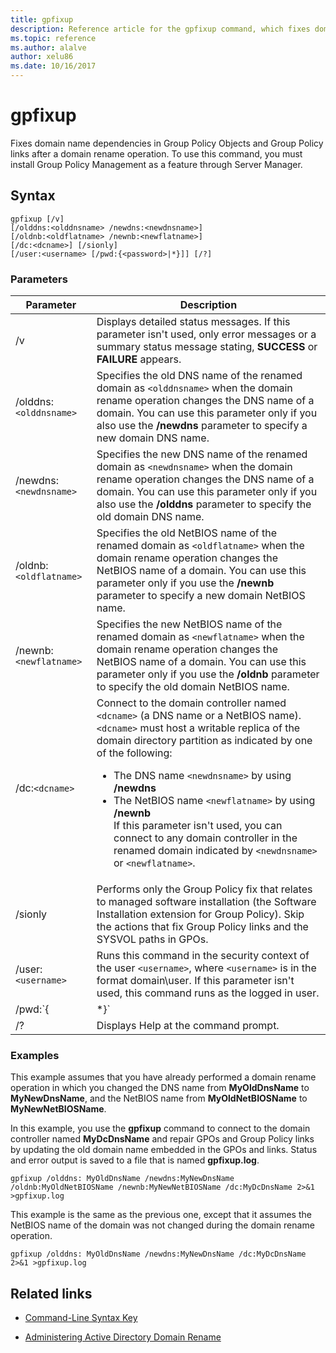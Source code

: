 ```yaml
---
title: gpfixup
description: Reference article for the gpfixup command, which fixes domain name dependencies in Group Policy Objects and Group Policy links after a domain rename operation.
ms.topic: reference
ms.author: alalve
author: xelu86
ms.date: 10/16/2017
---
```


# gpfixup

Fixes domain name dependencies in Group Policy Objects and Group Policy links after a domain rename operation. To use this command, you must install Group Policy Management as a feature through Server Manager.

## Syntax

```
gpfixup [/v]
[/olddns:<olddnsname> /newdns:<newdnsname>]
[/oldnb:<oldflatname> /newnb:<newflatname>]
[/dc:<dcname>] [/sionly]
[/user:<username> [/pwd:{<password>|*}]] [/?]
```

### Parameters

| Parameter | Description |
| --------- |------------ |
| /v | Displays detailed status messages. If this parameter isn't used, only error messages or a summary status message stating, **SUCCESS** or **FAILURE** appears. |
| /olddns:`<olddnsname>` | Specifies the old DNS name of the renamed domain as `<olddnsname>` when the domain rename operation changes the DNS name of a domain. You can use this parameter only if you also use the **/newdns** parameter to specify a new domain DNS name. |
| /newdns:`<newdnsname>` | Specifies the new DNS name of the renamed domain as `<newdnsname>` when the domain rename operation changes the DNS name of a domain. You can use this parameter only if you also use the **/olddns** parameter to specify the old domain DNS name. |
| /oldnb:`<oldflatname>` | Specifies the old NetBIOS name of the renamed domain as `<oldflatname>` when the domain rename operation changes the NetBIOS name of a domain. You can use this parameter only if you use the **/newnb** parameter to specify a new domain NetBIOS name. |
| /newnb:`<newflatname>` | Specifies the new NetBIOS name of the renamed domain as `<newflatname>` when the domain rename operation changes the NetBIOS name of a domain. You can use this parameter only if you use the **/oldnb** parameter to specify the old domain NetBIOS name. |
| /dc:`<dcname>` | Connect to the domain controller named `<dcname>` (a DNS name or a NetBIOS name). `<dcname>` must host a writable replica of the domain directory partition as indicated by one of the following:<ul><li>The DNS name `<newdnsname>` by using **/newdns**</li><li>The NetBIOS name `<newflatname>` by using **/newnb**</br>If this parameter isn't used, you can connect to any domain controller in the renamed domain indicated by `<newdnsname>` or `<newflatname>`.</li></ul> |
| /sionly | Performs only the Group Policy fix that relates to managed software installation (the Software Installation extension for Group Policy). Skip the actions that fix Group Policy links and the SYSVOL paths in GPOs. |
| /user:`<username>` |Runs this command in the security context of the user `<username>`, where `<username>` is in the format domain\user. If this parameter isn't used, this command runs as the logged in user. |
| /pwd:`{<password> | *}` | Specifies the password for the user. |
| /? | Displays Help at the command prompt. |

### Examples

This example assumes that you have already performed a domain rename operation in which you changed the DNS name from **MyOldDnsName** to **MyNewDnsName**, and the NetBIOS name from **MyOldNetBIOSName** to **MyNewNetBIOSName**.

In this example, you use the **gpfixup** command to connect to the domain controller named **MyDcDnsName** and repair GPOs and Group Policy links by updating the old domain name embedded in the GPOs and links. Status and error output is saved to a file that is named **gpfixup.log**.

```
gpfixup /olddns: MyOldDnsName /newdns:MyNewDnsName /oldnb:MyOldNetBIOSName /newnb:MyNewNetBIOSName /dc:MyDcDnsName 2>&1 >gpfixup.log
```

This example is the same as the previous one, except that it assumes the NetBIOS name of the domain was not changed during the domain rename operation.

```
gpfixup /olddns: MyOldDnsName /newdns:MyNewDnsName /dc:MyDcDnsName 2>&1 >gpfixup.log
```

## Related links

- [Command-Line Syntax Key](command-line-syntax-key.md)

- [Administering Active Directory Domain Rename](/previous-versions/windows/it-pro/windows-server-2008-r2-and-2008/cc794869(v=ws.10))
